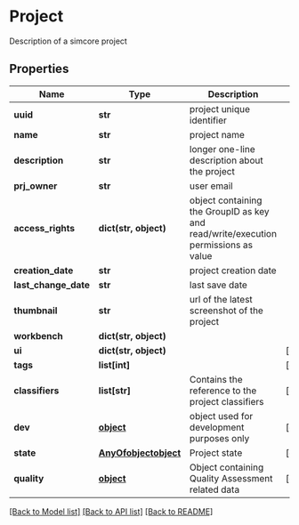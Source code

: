 # Project

Description of a simcore project
## Properties
Name | Type | Description | Notes
------------ | ------------- | ------------- | -------------
**uuid** | **str** | project unique identifier |
**name** | **str** | project name |
**description** | **str** | longer one-line description about the project |
**prj_owner** | **str** | user email |
**access_rights** | **dict(str, object)** | object containing the GroupID as key and read/write/execution permissions as value |
**creation_date** | **str** | project creation date |
**last_change_date** | **str** | last save date |
**thumbnail** | **str** | url of the latest screenshot of the project |
**workbench** | **dict(str, object)** |  |
**ui** | **dict(str, object)** |  | [optional]
**tags** | **list[int]** |  | [optional]
**classifiers** | **list[str]** | Contains the reference to the project classifiers | [optional]
**dev** | [**object**](.md) | object used for development purposes only | [optional]
**state** | [**AnyOfobjectobject**](AnyOfobjectobject.md) | Project state | [optional]
**quality** | [**object**](.md) | Object containing Quality Assessment related data | [optional]

[[Back to Model list]](../README.md#documentation-for-models) [[Back to API list]](../README.md#documentation-for-api-endpoints) [[Back to README]](../README.md)
